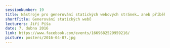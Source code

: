 ```yaml
---
sessionNumber: 19
title: Nástroje pro generování statických webových stránek… aneb příběh ze života Pražského fotografa
shortTitle: Generování statických webů
lecturers: Jiří Píša
date: 7. dubna 2016
link: https://www.facebook.com/events/1669682529959216/
picture: posters/2016-04-07.jpg
---
```

